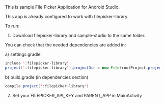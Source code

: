 This is sample File Picker Application for Android Studio.

This app is already configured to work with filepicker-library.

To run:
1. Download filepicker-library and sample-studio to the same folder.

You can check that the needed dependencies are added in:

a) settings.gradle

```java
include ':filepicker-library'
project(':filepicker-library').projectDir = new File(rootProject.projectDir, '../filepicker-library')
```

b) build.gradle (in dependencies section)

```java
compile project(':filepicker-library')
```

2. Set your FILEPICKER_API_KEY and PARENT_APP in MainActivity